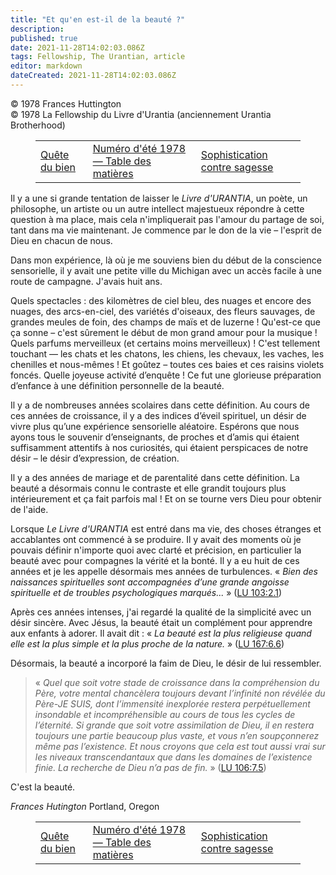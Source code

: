 ```yaml
---
title: "Et qu'en est-il de la beauté ?"
description: 
published: true
date: 2021-11-28T14:02:03.086Z
tags: Fellowship, The Urantian, article
editor: markdown
dateCreated: 2021-11-28T14:02:03.086Z
---
```


<p class="v-card v-sheet theme--light grey lighten-3 px-2">© 1978 Frances Huttington<br>© 1978 La Fellowship du Livre d'Urantia (anciennement Urantia Brotherhood)</p>
<figure class="table chapter-navigator">
  <table>
    <tbody>
      <tr>
        <td>
        <a href="/fr/article/Virginia_Varnum/Quest_For_Goodness">
          <span class="mdi mdi-arrow-left-drop-circle"></span><span class="pl-2">Quête du bien</span>
        </a>
        </td>
        <td>
        <a href="/fr/index/articles_the_urantian#numéro-d'été-1978">
          <span class="mdi mdi-book-open-variant"></span><span class="pl-2">Numéro d'été 1978 — Table des matières</span>
        </a>
        </td>
        <td>
        <a href="/fr/article/Thomas_Wicks/Sophistication_Versus_Wisdom">
          <span class="pr-2">Sophistication contre sagesse</span><span class="mdi mdi-arrow-right-drop-circle"></span>
        </a>
        </td>
      </tr>
    </tbody>
  </table>
</figure>




Il y a une si grande tentation de laisser le _Livre d'URANTIA_, un poète, un philosophe, un artiste ou un autre intellect majestueux répondre à cette question à ma place, mais cela n'impliquerait pas l'amour du partage de soi, tant dans ma vie maintenant. Je commence par le don de la vie – l'esprit de Dieu en chacun de nous.

Dans mon expérience, là où je me souviens bien du début de la conscience sensorielle, il y avait une petite ville du Michigan avec un accès facile à une route de campagne. J'avais huit ans.

Quels spectacles : des kilomètres de ciel bleu, des nuages et encore des nuages, des arcs-en-ciel, des variétés d'oiseaux, des fleurs sauvages, de grandes meules de foin, des champs de maïs et de luzerne ! Qu'est-ce que ça sonne – c'est sûrement le début de mon grand amour pour la musique ! Quels parfums merveilleux (et certains moins merveilleux) ! C'est tellement touchant — les chats et les chatons, les chiens, les chevaux, les vaches, les chenilles et nous-mêmes ! Et goûtez – toutes ces baies et ces raisins violets foncés. Quelle joyeuse activité d’enquête ! Ce fut une glorieuse préparation d’enfance à une définition personnelle de la beauté.

Il y a de nombreuses années scolaires dans cette définition. Au cours de ces années de croissance, il y a des indices d’éveil spirituel, un désir de vivre plus qu’une expérience sensorielle aléatoire. Espérons que nous ayons tous le souvenir d’enseignants, de proches et d’amis qui étaient suffisamment attentifs à nos curiosités, qui étaient perspicaces de notre désir – le désir d’expression, de création.

Il y a des années de mariage et de parentalité dans cette définition. La beauté a désormais connu le contraste et elle grandit toujours plus intérieurement et ça fait parfois mal ! Et on se tourne vers Dieu pour obtenir de l'aide.

Lorsque _Le Livre d'URANTIA_ est entré dans ma vie, des choses étranges et accablantes ont commencé à se produire. Il y avait des moments où je pouvais définir n'importe quoi avec clarté et précision, en particulier la beauté avec pour compagnes la vérité et la bonté. Il y a eu huit de ces années et je les appelle désormais mes années de turbulences. « _Bien des naissances spirituelles sont accompagnées d’une grande angoisse spirituelle et de troubles psychologiques marqués..._ » ([LU 103:2.1](/fr/The_Urantia_Book/103#p2_1))

Après ces années intenses, j'ai regardé la qualité de la simplicité avec un désir sincère. Avec Jésus, la beauté était un complément pour apprendre aux enfants à adorer. Il avait dit : « _La beauté est la plus religieuse quand elle est la plus simple et la plus proche de la nature._ » ([LU 167:6.6](/fr/The_Urantia_Book/167#p6_6))

Désormais, la beauté a incorporé la faim de Dieu, le désir de lui ressembler.

> « _Quel que soit votre stade de croissance dans la compréhension du Père, votre mental chancèlera toujours devant l’infinité non révélée du Père-JE SUIS, dont l’immensité inexplorée restera perpétuellement insondable et incompréhensible au cours de tous les cycles de l’éternité. Si grande que soit votre assimilation de Dieu, il en restera toujours une partie beaucoup plus vaste, et vous n’en soupçonnerez même pas l’existence. Et nous croyons que cela est tout aussi vrai sur les niveaux transcendantaux que dans les domaines de l’existence finie. La recherche de Dieu n’a pas de fin._ » ([LU 106:7.5](/fr/The_Urantia_Book/106#p7_5))

C'est la beauté.

_Frances Hutington_
Portland, Oregon



<figure class="table chapter-navigator">
  <table>
    <tbody>
      <tr>
        <td>
        <a href="/fr/article/Virginia_Varnum/Quest_For_Goodness">
          <span class="mdi mdi-arrow-left-drop-circle"></span><span class="pl-2">Quête du bien</span>
        </a>
        </td>
        <td>
        <a href="/fr/index/articles_the_urantian#numéro-d'été-1978">
          <span class="mdi mdi-book-open-variant"></span><span class="pl-2">Numéro d'été 1978 — Table des matières</span>
        </a>
        </td>
        <td>
        <a href="/fr/article/Thomas_Wicks/Sophistication_Versus_Wisdom">
          <span class="pr-2">Sophistication contre sagesse</span><span class="mdi mdi-arrow-right-drop-circle"></span>
        </a>
        </td>
      </tr>
    </tbody>
  </table>
</figure>
